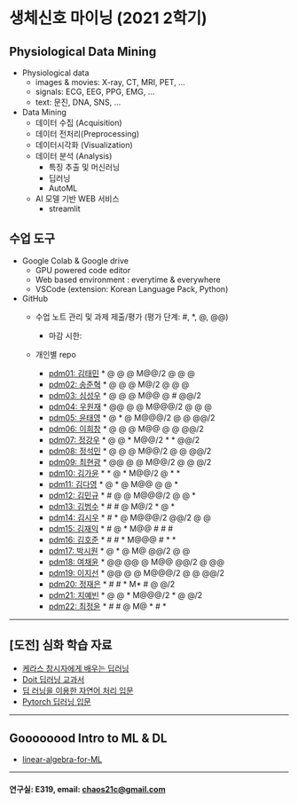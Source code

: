 # 생체신호 마이닝 (2021 2학기)

## Physiological Data Mining
* Physiological data
  - images & movies: X-ray, CT, MRI, PET, ...
  - signals: ECG, EEG, PPG, EMG, ...
  - text: 문진, DNA, SNS, ...
* Data Mining
  - 데이터 수집 (Acquisition)
  - 데이터 전처리(Preprocessing)
  - 데이터시각화 (Visualization)
  - 데이터 분석 (Analysis)
    * 특징 추출 및 머신러닝
    * 딥러닝
    * AutoML
  - AI 모델 기반 WEB 서비스
    * streamlit
    
## 수업 도구
* Google Colab & Google drive
  - GPU powered code editor
  - Web based environment : everytime & everywhere
  - VSCode (extension: Korean Language Pack, Python)
* GitHub
  - 수업 노트 관리 및 과제 제출/평가 (평가 단계: #, *, @, @@)
    * 마감 시한: 
    
  - 개인별 repo  
    * [pdm01: 김태민](https://github.com/KTM001/PDM01) * @ @ @ M@@/2 @ @ @
    * [pdm02: 송준혁](https://github.com/916jun/pdm02) * @ @ @ M@/2 @ @ @
    * [pdm03: 심성우](https://github.com/pdm03/pdm03) * @ @ @ M@@ @ # @@/2
    * [pdm04: 우원재](https://github.com/SALRIGO/pdm04) * @@ @ @ M@@@/2 @ @ @
    * [pdm05: 윤태영](https://github.com/xodud5654/PDM05) * @ * @ M@@@/2 @ @ @@/2
    * [pdm06: 이희창](https://github.com/Hee0305/PDM06) * @ @ @ M@@ @ @ @@/2
    * [pdm07: 정강우](https://github.com/junggangwo/pdm07) * @ @ * M@@/2 * * @@/2
    * [pdm08: 정석민](https://github.com/seokmin1/PDM08) * @ @ @ M@@/2 @ @ @@/2
    * [pdm09: 최현광](https://github.com/choihyungwang/pdm09) * @@ @ @ M@@/2 @ @ @/2
    * [pdm10: 김가윤](https://github.com/20193253/pdm10) * * @ * M@@/2 @ * * 
    * [pdm11: 김다영](https://github.com/dayeong918/pdm011) * @ * @ M@@ @ @ *
    * [pdm12: 김민규](https://github.com/Skystar728/pdm12) * # @ @ M@@@/2 @ @ *
    * [pdm13: 김범수](https://github.com/bum3632/pdm13) * # # @ M@/2 * @ *
    * [pdm14: 김시우](https://github.com/loosiu/pdm14) * # * @ M@@@/2 @@/2 @ @
    * [pdm15: 김재익](https://github.com/kim0129s/pdm15) * # @ * M@@ # # #
    * [pdm16: 김호준](https://github.com/hojoooon/PDM16) * # # * M@@@ # * *
    * [pdm17: 박시원](https://github.com/w2j1y12/pdm17) * @ * @ M@ @@/2 @ @
    * [pdm18: 여채윤](https://github.com/ducodbs0516/pdm18) * @@ @@ @ M@@ @@/2 @ @@
    * [pdm19: 이지선](https://github.com/jiseon0516/pdm19) * @@ @ @ M@@@/2 @ @ @@/2
    * [pdm20: 정재은](https://github.com/joung-jaeeun/pdm20) * # # * M* # @ @/2
    * [pdm21: 지예빈](https://github.com/Obliqueflo/PDM21) * @ @ * M@@@/2 * @ @/2
    * [pdm22: 최정윤](https://github.com/yoon0411/pdm22) * # # @ M@ * # *
 ---
 
 ## [도전] 심화 학습 자료

 - [케라스 창시자에게 배우는 딥러닝](https://github.com/rickiepark/deep-learning-with-python-notebooks) 
 - [Doit 딥러닝 교과서](http://easyspub.co.kr/20_Menu/BookView/472/PUB) 
 - [딥 러닝을 이용한 자연어 처리 입문](https://wikidocs.net/book/2155)
 - [Pytorch 딥러닝 입문](https://github.com/Justin-A/DeepLearning101)  
 ---
 ## Goooooood Intro to ML & DL
 - [linear-algebra-for-ML](https://www.freecodecamp.org/news/how-machine-learning-leverages-linear-algebra-to-optimize-model-trainingwhy-you-should-learn-the-fundamentals-of-linear-algebra/)
 ---
 
  #### 연구실: E319, email: chaos21c@gmail.com
 
